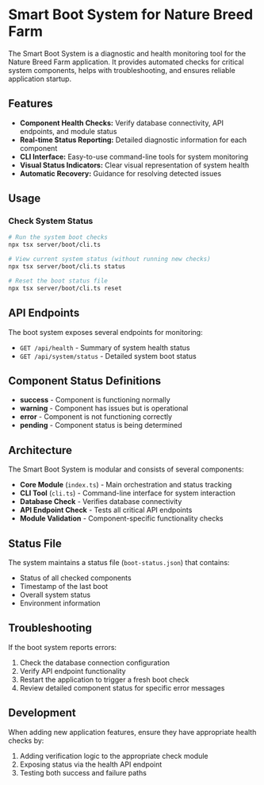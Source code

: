 # Smart Boot System for Nature Breed Farm

The Smart Boot System is a diagnostic and health monitoring tool for the Nature Breed Farm application. It provides automated checks for critical system components, helps with troubleshooting, and ensures reliable application startup.

## Features

- **Component Health Checks:** Verify database connectivity, API endpoints, and module status
- **Real-time Status Reporting:** Detailed diagnostic information for each component
- **CLI Interface:** Easy-to-use command-line tools for system monitoring
- **Visual Status Indicators:** Clear visual representation of system health
- **Automatic Recovery:** Guidance for resolving detected issues

## Usage

### Check System Status

```bash
# Run the system boot checks
npx tsx server/boot/cli.ts

# View current system status (without running new checks)
npx tsx server/boot/cli.ts status

# Reset the boot status file
npx tsx server/boot/cli.ts reset
```

## API Endpoints

The boot system exposes several endpoints for monitoring:

- `GET /api/health` - Summary of system health status
- `GET /api/system/status` - Detailed system boot status

## Component Status Definitions

- **success** - Component is functioning normally
- **warning** - Component has issues but is operational
- **error** - Component is not functioning correctly
- **pending** - Component status is being determined

## Architecture

The Smart Boot System is modular and consists of several components:

- **Core Module** (`index.ts`) - Main orchestration and status tracking
- **CLI Tool** (`cli.ts`) - Command-line interface for system interaction
- **Database Check** - Verifies database connectivity
- **API Endpoint Check** - Tests all critical API endpoints
- **Module Validation** - Component-specific functionality checks

## Status File

The system maintains a status file (`boot-status.json`) that contains:

- Status of all checked components
- Timestamp of the last boot
- Overall system status
- Environment information

## Troubleshooting

If the boot system reports errors:

1. Check the database connection configuration
2. Verify API endpoint functionality
3. Restart the application to trigger a fresh boot check
4. Review detailed component status for specific error messages

## Development

When adding new application features, ensure they have appropriate health checks by:

1. Adding verification logic to the appropriate check module
2. Exposing status via the health API endpoint
3. Testing both success and failure paths